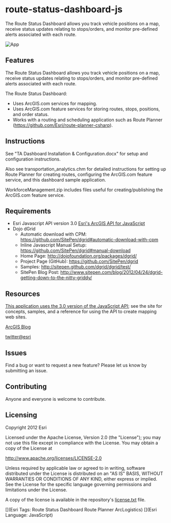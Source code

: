# route-status-dashboard-js

The Route Status Dashboard allows you track vehicle positions on a map, receive status updates relating to stops/orders, and monitor pre-defined alerts associated with each route.

![App](https://raw.github.com/Esri/route-status-dashboard-js/master/RouteStatusDashboard.png)

## Features

The Route Status Dashboard allows you track vehicle positions on a map, receive status updates relating to stops/orders, and monitor pre-defined alerts associated with each route.

The Route Status Dashboard:
* Uses ArcGIS.com services for mapping.
* Uses ArcGIS.com feature services for storing routes, stops, positions, and order status.
* Works with a routing and scheduling application such as Route Planner (https://github.com/Esri/route-planner-csharp). 

## Instructions

See "TA Dashboard Installation & Configuration.docx" for setup and configuration instructions.

Also see transportation_analytics.chm for detailed instructions for setting up Route Planner for creating routes, configuring the ArcGIS.com feature service, and this dashboard sample application. 

WorkforceManagement.zip includes files useful for creating/publishing the ArcGIS.com feature service.

## Requirements

* Esri Javascript API version 3.0 
[Esri's ArcGIS API for JavaScript](http://help.arcgis.com/en/webapi/javascript/arcgis/index.html)
* Dojo dGrid
    * Automatic download with CPM: https://github.com/SitePen/dgrid#automatic-download-with-cpm 
    * Inline Javascript Manual Setup: https://github.com/SitePen/dgrid#manual-download
    * Home Page: http://dojofoundation.org/packages/dgrid/
    * Project Page (GitHub): https://github.com/SitePen/dgrid
    * Samples: http://sitepen.github.com/dgrid/dgrid/test/
    * SitePen Blog Post: http://www.sitepen.com/blog/2012/04/24/dgrid-getting-down-to-the-nitty-griddy/

## Resources


[This application uses the 3.0 version of the JavaScript API](http://help.arcgis.com/en/webapi/javascript/arcgis/index.html);
see the site for concepts, samples, and a reference for using the API to create mapping web sites.

[ArcGIS Blog](http://blogs.esri.com/esri/arcgis/)

[twitter@esri](http://twitter.com/esri)

## Issues

Find a bug or want to request a new feature?  Please let us know by submitting an issue.

## Contributing

Anyone and everyone is welcome to contribute. 

## Licensing

Copyright 2012 Esri

Licensed under the Apache License, Version 2.0 (the "License");
you may not use this file except in compliance with the License.
You may obtain a copy of the License at

   http://www.apache.org/licenses/LICENSE-2.0

Unless required by applicable law or agreed to in writing, software
distributed under the License is distributed on an "AS IS" BASIS,
WITHOUT WARRANTIES OR CONDITIONS OF ANY KIND, either express or implied.
See the License for the specific language governing permissions and
limitations under the License.

A copy of the license is available in the repository's [license.txt]( https://raw.github.com/Esri/route-status-dashboard-js/master/license.txt) file.

[](Esri Tags: Route Status Dashboard Route Planner ArcLogistics)
[](Esri Language: JavaScript)
